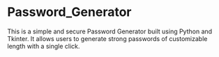 # Password_Generator
This is a simple and secure Password Generator built using Python and Tkinter. It allows users to generate strong passwords of customizable length with a single click.
